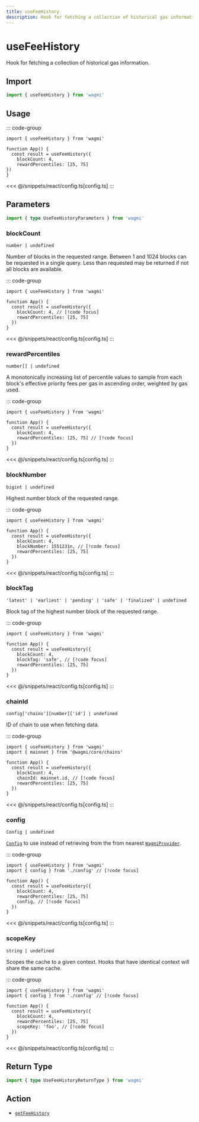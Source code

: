 ```yaml
---
title: useFeeHistory
description: Hook for fetching a collection of historical gas information.
---
```


<script setup>
const packageName = 'wagmi'
const actionName = 'getFeeHistory'
const typeName = 'GetFeeHistory'
const TData = 'bigint'
const TError = 'GetFeeHistoryErrorType'
</script>

# useFeeHistory

Hook for fetching a collection of historical gas information.

## Import

```ts
import { useFeeHistory } from 'wagmi'
```

## Usage

::: code-group
```tsx [index.tsx]
import { useFeeHistory } from 'wagmi'

function App() {
  const result = useFeeHistory({
    blockCount: 4,
    rewardPercentiles: [25, 75]
})
}
```
<<< @/snippets/react/config.ts[config.ts]
:::

## Parameters

```ts
import { type UseFeeHistoryParameters } from 'wagmi'
```

### blockCount

`number | undefined`

Number of blocks in the requested range. Between 1 and 1024 blocks can be requested in a single query. Less than requested may be returned if not all blocks are available.

::: code-group
```tsx [index.tsx]
import { useFeeHistory } from 'wagmi'

function App() {
  const result = useFeeHistory({
    blockCount: 4, // [!code focus]
    rewardPercentiles: [25, 75]
  })
}
```
<<< @/snippets/react/config.ts[config.ts]
:::

### rewardPercentiles

`number[] | undefined`

A monotonically increasing list of percentile values to sample from each block's effective priority fees per gas in ascending order, weighted by gas used.

::: code-group
```tsx [index.tsx]
import { useFeeHistory } from 'wagmi'

function App() {
  const result = useFeeHistory({
    blockCount: 4,
    rewardPercentiles: [25, 75] // [!code focus]
  })
}
```
<<< @/snippets/react/config.ts[config.ts]
:::

### blockNumber

`bigint | undefined`

Highest number block of the requested range.


::: code-group
```tsx [index.tsx]
import { useFeeHistory } from 'wagmi'

function App() {
  const result = useFeeHistory({
    blockCount: 4,
    blockNumber: 1551231n, // [!code focus]
    rewardPercentiles: [25, 75]
  })
}
```
<<< @/snippets/react/config.ts[config.ts]
:::

### blockTag

`'latest' | 'earliest' | 'pending' | 'safe' | 'finalized' | undefined`

Block tag of the highest number block of the requested range.

::: code-group
```tsx [index.tsx]
import { useFeeHistory } from 'wagmi'

function App() {
  const result = useFeeHistory({
    blockCount: 4,
    blockTag: 'safe', // [!code focus]
    rewardPercentiles: [25, 75]
  })
}
```
<<< @/snippets/react/config.ts[config.ts]
:::

### chainId

`config['chains'][number]['id'] | undefined`

ID of chain to use when fetching data.


::: code-group
```tsx [index.tsx]
import { useFeeHistory } from 'wagmi'
import { mainnet } from '@wagmi/core/chains'

function App() {
  const result = useFeeHistory({
    blockCount: 4,
    chainId: mainnet.id, // [!code focus]
    rewardPercentiles: [25, 75]
  })
}
```
<<< @/snippets/react/config.ts[config.ts]
:::

### config

`Config | undefined`

[`Config`](/react/api/createConfig#config) to use instead of retrieving from the from nearest [`WagmiProvider`](/react/api/WagmiProvider).

::: code-group
```tsx [index.tsx]
import { useFeeHistory } from 'wagmi'
import { config } from './config' // [!code focus]

function App() {
  const result = useFeeHistory({
    blockCount: 4,
    rewardPercentiles: [25, 75]
    config, // [!code focus]
  })
}
```
<<< @/snippets/react/config.ts[config.ts]
:::

### scopeKey

`string | undefined`

Scopes the cache to a given context. Hooks that have identical context will share the same cache.

::: code-group
```tsx [index.tsx]
import { useFeeHistory } from 'wagmi'
import { config } from './config' // [!code focus]

function App() {
  const result = useFeeHistory({
    blockCount: 4,
    rewardPercentiles: [25, 75]
    scopeKey: 'foo', // [!code focus]
  })
}
```
<<< @/snippets/react/config.ts[config.ts]
:::

<!--@include: @shared/query-options.md-->

## Return Type

```ts
import { type UseFeeHistoryReturnType } from 'wagmi'
```

<!--@include: @shared/query-result.md-->

<!--@include: @shared/query-imports.md-->

## Action

- [`getFeeHistory`](/core/api/actions/getFeeHistory)
